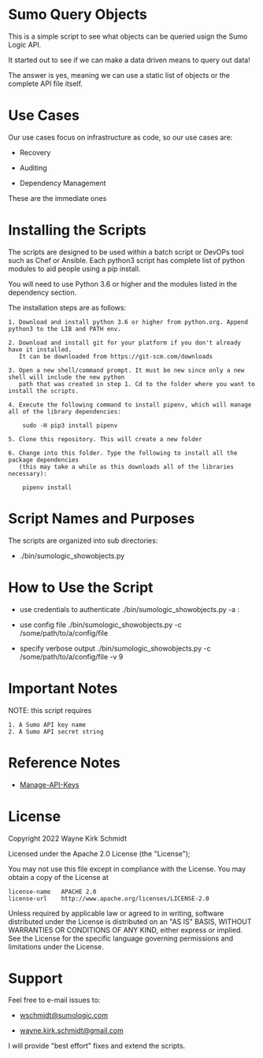 Sumo Query Objects
===================

This is a simple script to see what objects can be queried usign the Sumo Logic API.

It started out to see if we can make a data driven means to query out data!

The answer is yes, meaning we can use a static list of objects or the complete API file itself.

Use Cases
=========

Our use cases focus on infrastructure as code, so our use cases are:

*    Recovery

*    Auditing

*    Dependency Management

These are the immediate ones

Installing the Scripts
=======================

The scripts are designed to be used within a batch script or DevOPs tool such as Chef or Ansible.
Each python3 script has complete list of python modules to aid people using a pip install.

You will need to use Python 3.6 or higher and the modules listed in the dependency section.  

The installation steps are as follows: 

    1. Download and install python 3.6 or higher from python.org. Append python3 to the LIB and PATH env.

    2. Download and install git for your platform if you don't already have it installed.
       It can be downloaded from https://git-scm.com/downloads
    
    3. Open a new shell/command prompt. It must be new since only a new shell will include the new python 
       path that was created in step 1. Cd to the folder where you want to install the scripts.
    
    4. Execute the following command to install pipenv, which will manage all of the library dependencies:
    
        sudo -H pip3 install pipenv 
 
    5. Clone this repository. This will create a new folder
    
    6. Change into this folder. Type the following to install all the package dependencies 
       (this may take a while as this downloads all of the libraries necessary):

        pipenv install
        

Script Names and Purposes
=========================

The scripts are organized into sub directories:

*   ./bin/sumologic_showobjects.py

How to Use the Script
=====================

*   use credentials to authenticate
    ./bin/sumologic_showobjects.py -a <api>:<secret>

*   use config file
    ./bin/sumologic_showobjects.py -c /some/path/to/a/config/file

*   specify verbose output
    ./bin/sumologic_showobjects.py -c /some/path/to/a/config/file -v 9

Important Notes
===============

NOTE: this script requires

    1. A Sumo API key name
    2. A Sumo API secret string 

Reference Notes
===============

*   [Manage-API-Keys](https://help.sumologic.com/Manage/Security/Access-Keys)

License
=======

Copyright 2022 Wayne Kirk Schmidt

Licensed under the Apache 2.0 License (the "License");

You may not use this file except in compliance with the License.
You may obtain a copy of the License at

    license-name   APACHE 2.0
    license-url    http://www.apache.org/licenses/LICENSE-2.0

Unless required by applicable law or agreed to in writing, software
distributed under the License is distributed on an "AS IS" BASIS,
WITHOUT WARRANTIES OR CONDITIONS OF ANY KIND, either express or implied.
See the License for the specific language governing permissions and
limitations under the License.

Support
=======

Feel free to e-mail issues to: 

- wschmidt@sumologic.com

- wayne.kirk.schmidt@gmail.com

I will provide "best effort" fixes and extend the scripts.
